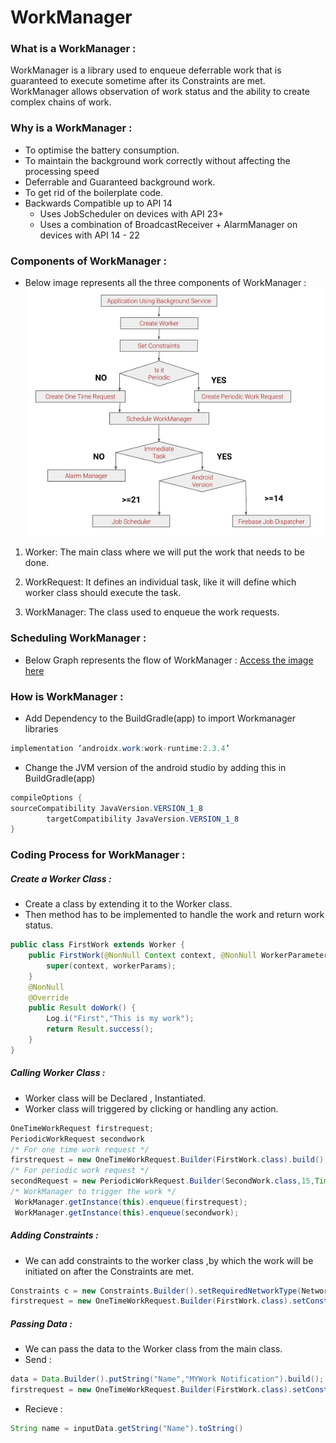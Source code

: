 # WorkManager
### What is a WorkManager :
WorkManager is a library used to enqueue deferrable work that is guaranteed to execute sometime after its Constraints are met. WorkManager allows observation of work status and the ability to create complex chains of work.

### Why is a WorkManager :
* To optimise the battery consumption.
* To maintain the background work correctly without affecting the processing speed
* Deferrable and Guaranteed background work.
* To get rid of the boilerplate code. 
* Backwards Compatible up to API 14
  * Uses JobScheduler on devices with API 23+
  * Uses a combination of BroadcastReceiver + AlarmManager on devices with API 14 - 22

### Components of WorkManager :
* Below image represents all the three components of WorkManager :
![](https://raw.githubusercontent.com/mastan511/MastanImages/master/w2.png)
1. Worker: The main class where we will put the work that needs to be done.

2. WorkRequest: It defines an individual task, like it will define which worker class should execute the task.

3. WorkManager: The class used to enqueue the work requests.

### Scheduling WorkManager :
* Below Graph represents the flow of WorkManager :
[Access the image here](https://github.com/mastan511/MastanImages/blob/master/w2.png)

### How is WorkManager :
* Add Dependency to the BuildGradle(app) to import Workmanager libraries 
```java
implementation ‘androidx.work:work-runtime:2.3.4’
```
* Change the JVM version of the android studio by adding this in BuildGradle(app)
```java
compileOptions { 
sourceCompatibility JavaVersion.VERSION_1_8
 		targetCompatibility JavaVersion.VERSION_1_8 
}
```
### Coding Process for WorkManager :
##### Create a Worker Class :
* Create a class by extending it to the Worker class.
* Then method has to be implemented to handle the work and return work status. 
```java
public class FirstWork extends Worker {
    public FirstWork(@NonNull Context context, @NonNull WorkerParameters workerParams) {
        super(context, workerParams);
    }
    @NonNull
    @Override
    public Result doWork() {
        Log.i("First","This is my work");
        return Result.success();
    }
}
```
##### Calling Worker Class :
* Worker class will be Declared , Instantiated.
* Worker class will triggered by clicking or handling any action.
```java
OneTimeWorkRequest firstrequest;
PeriodicWorkRequest secondwork
/* For one time work request */
firstrequest = new OneTimeWorkRequest.Builder(FirstWork.class).build();
/* For periodic work request */
secondRequest = new PeriodicWorkRequest.Builder(SecondWork.class,15,TimeUnit.MINUTES).build();
/* WorkManager to trigger the work */ 
 WorkManager.getInstance(this).enqueue(firstrequest);
 WorkManager.getInstance(this).enqueue(secondwork);
```
##### Adding Constraints :
* We can add constraints to the worker class ,by which the work will be initiated on after the Constraints are met.
```java
Constraints c = new Constraints.Builder().setRequiredNetworkType(NetworkType.CONNECTED).build();
firstrequest = new OneTimeWorkRequest.Builder(FirstWork.class).setConstraints(c).build();
```
##### Passing Data :
* We can pass the data to the Worker class from the main class.
 * Send :
 ```java
 data = Data.Builder().putString("Name","MYWork Notification").build();
 firstrequest = new OneTimeWorkRequest.Builder(FirstWork.class).setConstraints(c)..setInputData(data).build();
 ```
 * Recieve :
 ```java
 String name = inputData.getString("Name").toString()
 ```

